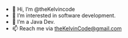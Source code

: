 - 👋 Hi, I’m @theKelvincode
- 👀 I’m interested in software development.
- 🌱 I’m a Java Dev.
- 📫 Reach me via theKelvinCode@gmail.com

<!---
theKelvincode/theKelvincode is a ✨ special ✨ repository because its `README.md` (this file) appears on your GitHub profile.
You can click the Preview link to take a look at your changes.
--->
